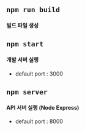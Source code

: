 ## ```npm run build```
#### **빌드 파일 생성**

## ```npm start```
#### **개발 서버 실행**
- default port : 3000

## ```npm server```
#### **API 서버 실행 (Node Express)**
- default port : 8000
